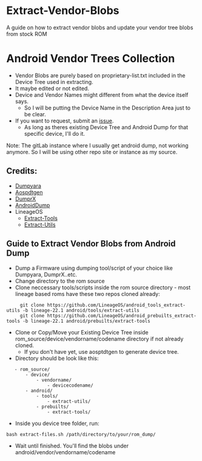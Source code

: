 # Extract-Vendor-Blobs
A guide on how to extract vendor blobs and update your vendor tree blobs from stock ROM

# Android Vendor Trees Collection
- Vendor Blobs are purely based on proprietary-list.txt included in the Device Tree used in extracting.
- It maybe edited or not edited.
- Device and Vendor Names might different from what the device itself says.
    - So I will be putting the Device Name in the Description Area just to be clear.
- If you want to request, submit an [issue](https://github.com/Vendor-Blobs/.github/issues).
    - As long as theres existing Device Tree and Android Dump for that specific device, I'll do it.
    
Note: The gitLab instance where I usually get android dump, not working anymore. So I will be using other repo site or instance as my source.


## Credits:
- [Dumpyara](https://github.com/sebaubuntu-python/dumpyara)
- [Aospdtgen](https://github.com/sebaubuntu-python/aospdtgen)
- [DumprX](https://github.com/DumprX/DumprX)
- [AndroidDump](https://github.com/AndroidDumps/dumpyara)
- LineageOS
    - [Extract-Tools](https://github.com/LineageOS/android_prebuilts_extract-tools)
    - [Extract-Utils](https://github.com/LineageOS/android_tools_extract-utils)
    
## Guide to Extract Vendor Blobs from Android Dump
- Dump a Firmware using dumping tool/script of your choice like Dumpyara, DumprX..etc.
- Change directory to the rom source
- Clone neccessary tools/scripts inside the rom source directory - most lineage based roms have these two repos cloned already:
```
     git clone https://github.com/LineageOS/android_tools_extract-utils -b lineage-22.1 android/tools/extract-utils
     git clone https://github.com/LineageOS/android_prebuilts_extract-tools -b lineage-22.1 android/prebuilts/extract-tools
```
 - Clone or Copy/Move your Existing Device Tree inside rom_source/device/vendorname/codename directory if not already cloned.
    - If you don't have yet, use aosptdtgen to generate device tree.
 - Directory should be look like this:
 ```
    - rom_source/
        - device/
            - vendorname/
                - devicecodename/
        - android/
            - tools/
                - extract-utils/
            - prebuilts/
                - extract-tools/
  ```
  - Inside you device tree folder, run:
  ```
  bash extract-files.sh /path/directory/to/your/rom_dump/
  ```
  - Wait until finished. You'll find the blobs under android/vendor/vendorname/codename
    
